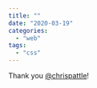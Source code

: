 ```yaml
---
title: ""
date: "2020-03-19"
categories: 
  - "web"
tags: 
  - "css"
---
```


Thank you [@chrispattle](https://twitter.com/chrispattle)!
